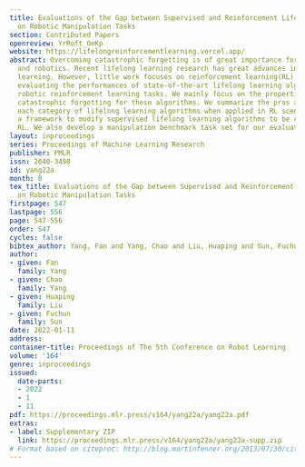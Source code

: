 ```yaml
---
title: Evaluations of the Gap between Supervised and Reinforcement Lifelong Learning
  on Robotic Manipulation Tasks
section: Contributed Papers
openreview: YrRoft_OeKp
website: https://lifelongreinforcementlearning.vercel.app/
abstract: Overcoming catastrophic forgetting is of great importance for deep learning
  and robotics. Recent lifelong learning research has great advances in supervised
  learning. However, little work focuses on reinforcement learning(RL). We focus on
  evaluating the performances of state-of-the-art lifelong learning algorithms on
  robotic reinforcement learning tasks. We mainly focus on the properties of overcoming
  catastrophic forgetting for these algorithms. We summarize the pros and cons for
  each category of lifelong learning algorithms when applied in RL scenarios. We propose
  a framework to modify supervised lifelong learning algorithms to be compatible with
  RL. We also develop a manipulation benchmark task set for our evaluations.
layout: inproceedings
series: Proceedings of Machine Learning Research
publisher: PMLR
issn: 2640-3498
id: yang22a
month: 0
tex_title: Evaluations of the Gap between Supervised and Reinforcement Lifelong Learning
  on Robotic Manipulation Tasks
firstpage: 547
lastpage: 556
page: 547-556
order: 547
cycles: false
bibtex_author: Yang, Fan and Yang, Chao and Liu, Huaping and Sun, Fuchun
author:
- given: Fan
  family: Yang
- given: Chao
  family: Yang
- given: Huaping
  family: Liu
- given: Fuchun
  family: Sun
date: 2022-01-11
address:
container-title: Proceedings of The 5th Conference on Robot Learning
volume: '164'
genre: inproceedings
issued:
  date-parts:
  - 2022
  - 1
  - 11
pdf: https://proceedings.mlr.press/v164/yang22a/yang22a.pdf
extras:
- label: Supplementary ZIP
  link: https://proceedings.mlr.press/v164/yang22a/yang22a-supp.zip
# Format based on citeproc: http://blog.martinfenner.org/2013/07/30/citeproc-yaml-for-bibliographies/
---
```

